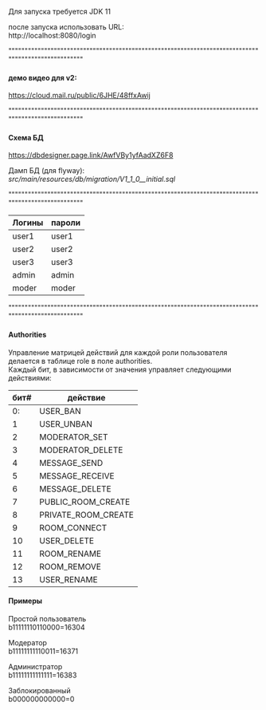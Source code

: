 
Для запуска требуется JDK 11<br />

после запуска использовать URL:<br />
http://localhost:8080/login<br />


""""""""""""""""""""""""""""""""""""""""""""""""""""""""""""""""""""""""""""""""""""""""""""""""""""
#### демо видео для v2: ####
https://cloud.mail.ru/public/6JHE/48ffxAwij<br />


""""""""""""""""""""""""""""""""""""""""""""""""""""""""""""""""""""""""""""""""""""""""""""""""""""
#### Схема БД ####
https://dbdesigner.page.link/AwfVBy1yfAadXZ6F8<br />

Дамп БД (для flyway):<br />
*src/main/resources/db/migration/V1_1_0__initial.sql*<br />

""""""""""""""""""""""""""""""""""""""""""""""""""""""""""""""""""""""""""""""""""""""""""""""""""""

Логины | пароли
-------|-------
user1  | user1
user2  | user2
user3  | user3
admin  | admin
moder  | moder


""""""""""""""""""""""""""""""""""""""""""""""""""""""""""""""""""""""""""""""""""""""""""""""""""""

#### Authorities ####

Управление матрицей действий для каждой роли пользователя делается в таблице role в поле authorities. <br />
Каждый бит, в зависимости от значения управляет следующими действиями:<br />

бит# | действие
-----|----------------
0:   | USER_BAN
1    | USER_UNBAN
2    | MODERATOR_SET
3    | MODERATOR_DELETE
4    | MESSAGE_SEND
5    | MESSAGE_RECEIVE
6    | MESSAGE_DELETE
7    | PUBLIC_ROOM_CREATE
8    | PRIVATE_ROOM_CREATE
9    | ROOM_CONNECT
10   | USER_DELETE
11   | ROOM_RENAME
12   | ROOM_REMOVE
13   | USER_RENAME

#### Примеры ####
Простой пользователь<br />
b11111110110000=16304<br />

Модератор<br />
b11111111110011=16371<br />

Администратор<br />
b11111111111111=16383<br />

Заблокированный<br />
b000000000000=0<br />
